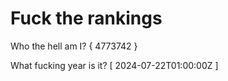 # Fuck the rankings

Who the hell am I?
{ 4773742 }

What fucking year is it?
[ 2024-07-22T01:00:00Z ]
